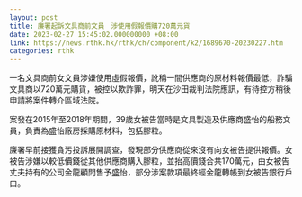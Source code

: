 ```yaml
---
layout: post
title: 廉署起訴文具商前文員　涉使用假報價購720萬元貨
date: 2023-02-27 15:45:02.000000000 +08:00
link: https://news.rthk.hk/rthk/ch/component/k2/1689670-20230227.htm
categories: rthk
---
```


一名文具商前女文員涉嫌使用虛假報價，訛稱一間供應商的原材料報價最低，詐騙文具商以720萬元購貨，被控以欺詐罪，明天在沙田裁判法院應訊，有待控方稍後申請將案件轉介區域法院。

案發在2015年至2018年期間，39歲女被告當時是文具製造及供應商盛怡的船務文員，負責為盛怡廠房採購原材料，包括膠粒。

廉署早前接獲貪污投訴展開調查，發現部分供應商從來沒有向女被告提供報價。女被告涉嫌以較低價錢從其他供應商購入膠粒，並抬高價錢合共170萬元，由女被告丈夫持有的公司金龍顧問售予盛怡，部分涉案款項最終經金龍轉帳到女被告銀行戶口。

